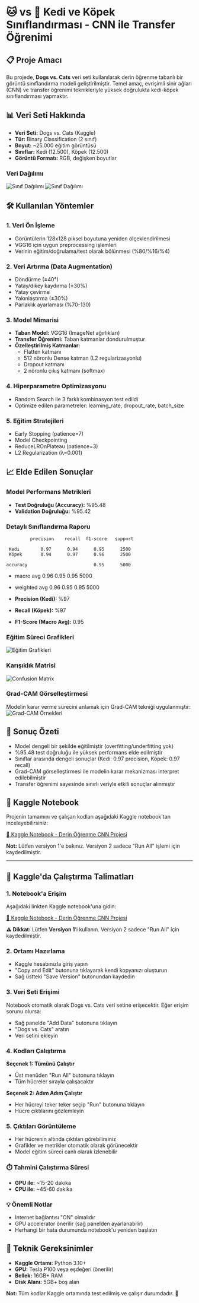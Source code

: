 # 🐱 vs 🐶 Kedi ve Köpek Sınıflandırması - CNN ile Transfer Öğrenimi

## 📋 Proje Amacı
Bu projede, **Dogs vs. Cats** veri seti kullanılarak derin öğrenme tabanlı bir görüntü sınıflandırma modeli geliştirilmiştir. Temel amaç, evrişimli sinir ağları (CNN) ve transfer öğrenimi teknikleriyle yüksek doğrulukta kedi-köpek sınıflandırması yapmaktır.

## 📊 Veri Seti Hakkında
- **Veri Seti:** Dogs vs. Cats (Kaggle)
- **Tür:** Binary Classification (2 sınıf)
- **Boyut:** ~25.000 eğitim görüntüsü
- **Sınıflar:** Kedi (12.500), Köpek (12.500)
- **Görüntü Formatı:** RGB, değişken boyutlar

### Veri Dağılımı
![Sınıf Dağılımı](images/class_distribution.png)
![Sınıf Dağılımı](images/a.png)

## 🛠️ Kullanılan Yöntemler

### 1. Veri Ön İşleme
- Görüntülerin 128x128 piksel boyutuna yeniden ölçeklendirilmesi
- VGG16 için uygun preprocessing işlemleri
- Verinin eğitim/doğrulama/test olarak bölünmesi (%80/%16/%4)

### 2. Veri Artırma (Data Augmentation)
- Döndürme (±40°)
- Yatay/dikey kaydırma (±30%)
- Yatay çevirme
- Yakınlaştırma (±30%)
- Parlaklık ayarlaması (%70-130)

### 3. Model Mimarisi
- **Taban Model:** VGG16 (ImageNet ağırlıkları)
- **Transfer Öğrenimi:** Taban katmanlar dondurulmuştur
- **Özelleştirilmiş Katmanlar:**
  - Flatten katmanı
  - 512 nöronlu Dense katman (L2 regularizasyonlu)
  - Dropout katmanı
  - 2 nöronlu çıkış katmanı (softmax)

### 4. Hiperparametre Optimizasyonu
- Random Search ile 3 farklı kombinasyon test edildi
- Optimize edilen parametreler: learning_rate, dropout_rate, batch_size

### 5. Eğitim Stratejileri
- Early Stopping (patience=7)
- Model Checkpointing
- ReduceLROnPlateau (patience=3)
- L2 Regularization (λ=0.001)

## 📈 Elde Edilen Sonuçlar

### Model Performans Metrikleri
- **Test Doğruluğu (Accuracy):** %95.48
- **Validation Doğruluğu:** %95.42

### Detaylı Sınıflandırma Raporu


             precision    recall  f1-score   support

     Kedi        0.97      0.94      0.95      2500
     Köpek       0.94      0.97      0.96      2500

    accuracy                         0.95      5000

- macro avg 0.96 0.95 0.95 5000
- weighted avg 0.96 0.95 0.95 5000


- **Precision (Kedi):** %97
- **Recall (Köpek):** %97  
- **F1-Score (Macro Avg):** 0.95

### Eğitim Süreci Grafikleri
![Eğitim Grafikleri](images/training_metrics.png)

### Karışıklık Matrisi
![Confusion Matrix](images/confusion_matrix.png)

### Grad-CAM Görselleştirmesi
Modelin karar verme sürecini anlamak için Grad-CAM tekniği uygulanmıştır:
![Grad-CAM Örnekleri](images/gradcam_examples.png)

## 🎯 Sonuç Özeti
- Model dengeli bir şekilde eğitilmiştir (overfitting/underfitting yok)
- %95.48 test doğruluğu ile yüksek performans elde edilmiştir
- Sınıflar arasında dengeli sonuçlar (Kedi: 0.97 precision, Köpek: 0.97 recall)
- Grad-CAM görselleştirmesi ile modelin karar mekanizması interpret edilebilmiştir
- Transfer öğrenimi sayesinde sınırlı veriyle etkili sonuçlar alınmıştır

## 🔗 Kaggle Notebook
Projenin tamamını ve çalışan kodları aşağıdaki Kaggle notebook'tan inceleyebilirsiniz:

[📓 Kaggle Notebook - Derin Öğrenme CNN Projesi](https://www.kaggle.com/code/recepbaak/derin-renme-cnn-projesi/notebook)

**Not:** Lütfen versiyon 1'e bakınız. Versiyon 2 sadece "Run All" işlemi için kaydedilmiştir.

---

## 🚀 Kaggle'da Çalıştırma Talimatları

### 1. Notebook'a Erişim
Aşağıdaki linkten Kaggle notebook'una gidin:

[📓 Kaggle Notebook - Derin Öğrenme CNN Projesi](https://www.kaggle.com/code/recepbaak/derin-renme-cnn-projesi/notebook)

**⚠️ Dikkat:** Lütfen **Versiyon 1**'i kullanın. Versiyon 2 sadece "Run All" için kaydedilmiştir.

### 2. Ortamı Hazırlama
- Kaggle hesabınızla giriş yapın
- "Copy and Edit" butonuna tıklayarak kendi kopyanızı oluşturun
- Sağ üstteki "Save Version" butonundan kaydedin

### 3. Veri Seti Erişimi
Notebook otomatik olarak Dogs vs. Cats veri setine erişecektir. Eğer erişim sorunu olursa:
- Sağ panelde "Add Data" butonuna tıklayın
- "Dogs vs. Cats" aratın
- Veri setini ekleyin

### 4. Kodları Çalıştırma
**Seçenek 1: Tümünü Çalıştır**
- Üst menüden "Run All" butonuna tıklayın
- Tüm hücreler sırayla çalışacaktır

**Seçenek 2: Adım Adım Çalıştır**
- Her hücreyi teker teker seçip "Run" butonuna tıklayın
- Hücre çıktılarını gözlemleyin

### 5. Çıktıları Görüntüleme
- Her hücrenin altında çıktıları görebilirsiniz
- Grafikler ve metrikler otomatik olarak görünecektir
- Model eğitim süreci canlı olarak izlenebilir

### ⏱️ Tahmini Çalıştırma Süresi
- **GPU ile:** ~15-20 dakika
- **CPU ile:** ~45-60 dakika

### 💡 Önemli Notlar
- Internet bağlantısı "ON" olmalıdır
- GPU accelerator önerilir (sağ panelden ayarlanabilir)
- Herhangi bir hata durumunda notebook'u yeniden başlatın

## 🔧 Teknik Gereksinimler
- **Kaggle Ortamı:** Python 3.10+
- **GPU:** Tesla P100 veya eşdeğeri (önerilir)
- **Bellek:** 16GB+ RAM
- **Disk Alanı:** 5GB+ boş alan

**Not:** Tüm kodlar Kaggle ortamında test edilmiş ve çalışır durumdadır. 🎯
